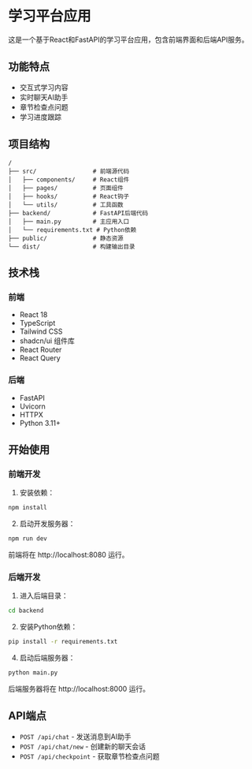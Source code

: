 # 学习平台应用

这是一个基于React和FastAPI的学习平台应用，包含前端界面和后端API服务。

## 功能特点

- 交互式学习内容
- 实时聊天AI助手
- 章节检查点问题
- 学习进度跟踪

## 项目结构

```
/
├── src/                # 前端源代码
│   ├── components/     # React组件
│   ├── pages/          # 页面组件
│   ├── hooks/          # React钩子
│   └── utils/          # 工具函数
├── backend/            # FastAPI后端代码
│   ├── main.py         # 主应用入口
│   └── requirements.txt # Python依赖
├── public/             # 静态资源
└── dist/               # 构建输出目录
```

## 技术栈

### 前端

- React 18
- TypeScript
- Tailwind CSS
- shadcn/ui 组件库
- React Router
- React Query

### 后端

- FastAPI
- Uvicorn
- HTTPX
- Python 3.11+

## 开始使用

### 前端开发

1. 安装依赖：

```bash
npm install
```

2. 启动开发服务器：

```bash
npm run dev
```

前端将在 http://localhost:8080 运行。

### 后端开发

1. 进入后端目录：

```bash
cd backend
```

2. 安装Python依赖：

```bash
pip install -r requirements.txt
```

4. 启动后端服务器：

```bash
python main.py
```

后端服务器将在 http://localhost:8000 运行。

## API端点

- `POST /api/chat` - 发送消息到AI助手
- `POST /api/chat/new` - 创建新的聊天会话
- `POST /api/checkpoint` - 获取章节检查点问题
